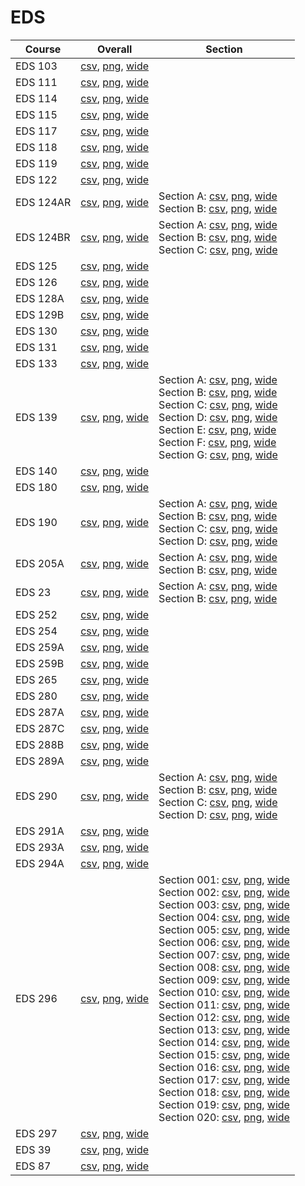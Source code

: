 # EDS

| Course | Overall | Section |
| ------ | ------- | ------- |
| EDS 103 | [csv](https://github.com/UCSD-Historical-Enrollment-Data/2024Winter/blob/main/overall/EDS%20103.csv), [png](https://raw.githubusercontent.com/UCSD-Historical-Enrollment-Data/2024Winter/main/plot_overall/EDS%20103.png), [wide](https://raw.githubusercontent.com/UCSD-Historical-Enrollment-Data/2024Winter/main/plot_overall_wide/EDS%20103.png) |  |
| EDS 111 | [csv](https://github.com/UCSD-Historical-Enrollment-Data/2024Winter/blob/main/overall/EDS%20111.csv), [png](https://raw.githubusercontent.com/UCSD-Historical-Enrollment-Data/2024Winter/main/plot_overall/EDS%20111.png), [wide](https://raw.githubusercontent.com/UCSD-Historical-Enrollment-Data/2024Winter/main/plot_overall_wide/EDS%20111.png) |  |
| EDS 114 | [csv](https://github.com/UCSD-Historical-Enrollment-Data/2024Winter/blob/main/overall/EDS%20114.csv), [png](https://raw.githubusercontent.com/UCSD-Historical-Enrollment-Data/2024Winter/main/plot_overall/EDS%20114.png), [wide](https://raw.githubusercontent.com/UCSD-Historical-Enrollment-Data/2024Winter/main/plot_overall_wide/EDS%20114.png) |  |
| EDS 115 | [csv](https://github.com/UCSD-Historical-Enrollment-Data/2024Winter/blob/main/overall/EDS%20115.csv), [png](https://raw.githubusercontent.com/UCSD-Historical-Enrollment-Data/2024Winter/main/plot_overall/EDS%20115.png), [wide](https://raw.githubusercontent.com/UCSD-Historical-Enrollment-Data/2024Winter/main/plot_overall_wide/EDS%20115.png) |  |
| EDS 117 | [csv](https://github.com/UCSD-Historical-Enrollment-Data/2024Winter/blob/main/overall/EDS%20117.csv), [png](https://raw.githubusercontent.com/UCSD-Historical-Enrollment-Data/2024Winter/main/plot_overall/EDS%20117.png), [wide](https://raw.githubusercontent.com/UCSD-Historical-Enrollment-Data/2024Winter/main/plot_overall_wide/EDS%20117.png) |  |
| EDS 118 | [csv](https://github.com/UCSD-Historical-Enrollment-Data/2024Winter/blob/main/overall/EDS%20118.csv), [png](https://raw.githubusercontent.com/UCSD-Historical-Enrollment-Data/2024Winter/main/plot_overall/EDS%20118.png), [wide](https://raw.githubusercontent.com/UCSD-Historical-Enrollment-Data/2024Winter/main/plot_overall_wide/EDS%20118.png) |  |
| EDS 119 | [csv](https://github.com/UCSD-Historical-Enrollment-Data/2024Winter/blob/main/overall/EDS%20119.csv), [png](https://raw.githubusercontent.com/UCSD-Historical-Enrollment-Data/2024Winter/main/plot_overall/EDS%20119.png), [wide](https://raw.githubusercontent.com/UCSD-Historical-Enrollment-Data/2024Winter/main/plot_overall_wide/EDS%20119.png) |  |
| EDS 122 | [csv](https://github.com/UCSD-Historical-Enrollment-Data/2024Winter/blob/main/overall/EDS%20122.csv), [png](https://raw.githubusercontent.com/UCSD-Historical-Enrollment-Data/2024Winter/main/plot_overall/EDS%20122.png), [wide](https://raw.githubusercontent.com/UCSD-Historical-Enrollment-Data/2024Winter/main/plot_overall_wide/EDS%20122.png) |  |
| EDS 124AR | [csv](https://github.com/UCSD-Historical-Enrollment-Data/2024Winter/blob/main/overall/EDS%20124AR.csv), [png](https://raw.githubusercontent.com/UCSD-Historical-Enrollment-Data/2024Winter/main/plot_overall/EDS%20124AR.png), [wide](https://raw.githubusercontent.com/UCSD-Historical-Enrollment-Data/2024Winter/main/plot_overall_wide/EDS%20124AR.png) | Section A: [csv](https://github.com/UCSD-Historical-Enrollment-Data/2024Winter/blob/main/section/EDS%20124AR_A.csv), [png](https://raw.githubusercontent.com/UCSD-Historical-Enrollment-Data/2024Winter/main/plot_section/EDS%20124AR_A.png), [wide](https://raw.githubusercontent.com/UCSD-Historical-Enrollment-Data/2024Winter/main/plot_section_wide/EDS%20124AR_A.png)<br>Section B: [csv](https://github.com/UCSD-Historical-Enrollment-Data/2024Winter/blob/main/section/EDS%20124AR_B.csv), [png](https://raw.githubusercontent.com/UCSD-Historical-Enrollment-Data/2024Winter/main/plot_section/EDS%20124AR_B.png), [wide](https://raw.githubusercontent.com/UCSD-Historical-Enrollment-Data/2024Winter/main/plot_section_wide/EDS%20124AR_B.png) |
| EDS 124BR | [csv](https://github.com/UCSD-Historical-Enrollment-Data/2024Winter/blob/main/overall/EDS%20124BR.csv), [png](https://raw.githubusercontent.com/UCSD-Historical-Enrollment-Data/2024Winter/main/plot_overall/EDS%20124BR.png), [wide](https://raw.githubusercontent.com/UCSD-Historical-Enrollment-Data/2024Winter/main/plot_overall_wide/EDS%20124BR.png) | Section A: [csv](https://github.com/UCSD-Historical-Enrollment-Data/2024Winter/blob/main/section/EDS%20124BR_A.csv), [png](https://raw.githubusercontent.com/UCSD-Historical-Enrollment-Data/2024Winter/main/plot_section/EDS%20124BR_A.png), [wide](https://raw.githubusercontent.com/UCSD-Historical-Enrollment-Data/2024Winter/main/plot_section_wide/EDS%20124BR_A.png)<br>Section B: [csv](https://github.com/UCSD-Historical-Enrollment-Data/2024Winter/blob/main/section/EDS%20124BR_B.csv), [png](https://raw.githubusercontent.com/UCSD-Historical-Enrollment-Data/2024Winter/main/plot_section/EDS%20124BR_B.png), [wide](https://raw.githubusercontent.com/UCSD-Historical-Enrollment-Data/2024Winter/main/plot_section_wide/EDS%20124BR_B.png)<br>Section C: [csv](https://github.com/UCSD-Historical-Enrollment-Data/2024Winter/blob/main/section/EDS%20124BR_C.csv), [png](https://raw.githubusercontent.com/UCSD-Historical-Enrollment-Data/2024Winter/main/plot_section/EDS%20124BR_C.png), [wide](https://raw.githubusercontent.com/UCSD-Historical-Enrollment-Data/2024Winter/main/plot_section_wide/EDS%20124BR_C.png) |
| EDS 125 | [csv](https://github.com/UCSD-Historical-Enrollment-Data/2024Winter/blob/main/overall/EDS%20125.csv), [png](https://raw.githubusercontent.com/UCSD-Historical-Enrollment-Data/2024Winter/main/plot_overall/EDS%20125.png), [wide](https://raw.githubusercontent.com/UCSD-Historical-Enrollment-Data/2024Winter/main/plot_overall_wide/EDS%20125.png) |  |
| EDS 126 | [csv](https://github.com/UCSD-Historical-Enrollment-Data/2024Winter/blob/main/overall/EDS%20126.csv), [png](https://raw.githubusercontent.com/UCSD-Historical-Enrollment-Data/2024Winter/main/plot_overall/EDS%20126.png), [wide](https://raw.githubusercontent.com/UCSD-Historical-Enrollment-Data/2024Winter/main/plot_overall_wide/EDS%20126.png) |  |
| EDS 128A | [csv](https://github.com/UCSD-Historical-Enrollment-Data/2024Winter/blob/main/overall/EDS%20128A.csv), [png](https://raw.githubusercontent.com/UCSD-Historical-Enrollment-Data/2024Winter/main/plot_overall/EDS%20128A.png), [wide](https://raw.githubusercontent.com/UCSD-Historical-Enrollment-Data/2024Winter/main/plot_overall_wide/EDS%20128A.png) |  |
| EDS 129B | [csv](https://github.com/UCSD-Historical-Enrollment-Data/2024Winter/blob/main/overall/EDS%20129B.csv), [png](https://raw.githubusercontent.com/UCSD-Historical-Enrollment-Data/2024Winter/main/plot_overall/EDS%20129B.png), [wide](https://raw.githubusercontent.com/UCSD-Historical-Enrollment-Data/2024Winter/main/plot_overall_wide/EDS%20129B.png) |  |
| EDS 130 | [csv](https://github.com/UCSD-Historical-Enrollment-Data/2024Winter/blob/main/overall/EDS%20130.csv), [png](https://raw.githubusercontent.com/UCSD-Historical-Enrollment-Data/2024Winter/main/plot_overall/EDS%20130.png), [wide](https://raw.githubusercontent.com/UCSD-Historical-Enrollment-Data/2024Winter/main/plot_overall_wide/EDS%20130.png) |  |
| EDS 131 | [csv](https://github.com/UCSD-Historical-Enrollment-Data/2024Winter/blob/main/overall/EDS%20131.csv), [png](https://raw.githubusercontent.com/UCSD-Historical-Enrollment-Data/2024Winter/main/plot_overall/EDS%20131.png), [wide](https://raw.githubusercontent.com/UCSD-Historical-Enrollment-Data/2024Winter/main/plot_overall_wide/EDS%20131.png) |  |
| EDS 133 | [csv](https://github.com/UCSD-Historical-Enrollment-Data/2024Winter/blob/main/overall/EDS%20133.csv), [png](https://raw.githubusercontent.com/UCSD-Historical-Enrollment-Data/2024Winter/main/plot_overall/EDS%20133.png), [wide](https://raw.githubusercontent.com/UCSD-Historical-Enrollment-Data/2024Winter/main/plot_overall_wide/EDS%20133.png) |  |
| EDS 139 | [csv](https://github.com/UCSD-Historical-Enrollment-Data/2024Winter/blob/main/overall/EDS%20139.csv), [png](https://raw.githubusercontent.com/UCSD-Historical-Enrollment-Data/2024Winter/main/plot_overall/EDS%20139.png), [wide](https://raw.githubusercontent.com/UCSD-Historical-Enrollment-Data/2024Winter/main/plot_overall_wide/EDS%20139.png) | Section A: [csv](https://github.com/UCSD-Historical-Enrollment-Data/2024Winter/blob/main/section/EDS%20139_A.csv), [png](https://raw.githubusercontent.com/UCSD-Historical-Enrollment-Data/2024Winter/main/plot_section/EDS%20139_A.png), [wide](https://raw.githubusercontent.com/UCSD-Historical-Enrollment-Data/2024Winter/main/plot_section_wide/EDS%20139_A.png)<br>Section B: [csv](https://github.com/UCSD-Historical-Enrollment-Data/2024Winter/blob/main/section/EDS%20139_B.csv), [png](https://raw.githubusercontent.com/UCSD-Historical-Enrollment-Data/2024Winter/main/plot_section/EDS%20139_B.png), [wide](https://raw.githubusercontent.com/UCSD-Historical-Enrollment-Data/2024Winter/main/plot_section_wide/EDS%20139_B.png)<br>Section C: [csv](https://github.com/UCSD-Historical-Enrollment-Data/2024Winter/blob/main/section/EDS%20139_C.csv), [png](https://raw.githubusercontent.com/UCSD-Historical-Enrollment-Data/2024Winter/main/plot_section/EDS%20139_C.png), [wide](https://raw.githubusercontent.com/UCSD-Historical-Enrollment-Data/2024Winter/main/plot_section_wide/EDS%20139_C.png)<br>Section D: [csv](https://github.com/UCSD-Historical-Enrollment-Data/2024Winter/blob/main/section/EDS%20139_D.csv), [png](https://raw.githubusercontent.com/UCSD-Historical-Enrollment-Data/2024Winter/main/plot_section/EDS%20139_D.png), [wide](https://raw.githubusercontent.com/UCSD-Historical-Enrollment-Data/2024Winter/main/plot_section_wide/EDS%20139_D.png)<br>Section E: [csv](https://github.com/UCSD-Historical-Enrollment-Data/2024Winter/blob/main/section/EDS%20139_E.csv), [png](https://raw.githubusercontent.com/UCSD-Historical-Enrollment-Data/2024Winter/main/plot_section/EDS%20139_E.png), [wide](https://raw.githubusercontent.com/UCSD-Historical-Enrollment-Data/2024Winter/main/plot_section_wide/EDS%20139_E.png)<br>Section F: [csv](https://github.com/UCSD-Historical-Enrollment-Data/2024Winter/blob/main/section/EDS%20139_F.csv), [png](https://raw.githubusercontent.com/UCSD-Historical-Enrollment-Data/2024Winter/main/plot_section/EDS%20139_F.png), [wide](https://raw.githubusercontent.com/UCSD-Historical-Enrollment-Data/2024Winter/main/plot_section_wide/EDS%20139_F.png)<br>Section G: [csv](https://github.com/UCSD-Historical-Enrollment-Data/2024Winter/blob/main/section/EDS%20139_G.csv), [png](https://raw.githubusercontent.com/UCSD-Historical-Enrollment-Data/2024Winter/main/plot_section/EDS%20139_G.png), [wide](https://raw.githubusercontent.com/UCSD-Historical-Enrollment-Data/2024Winter/main/plot_section_wide/EDS%20139_G.png) |
| EDS 140 | [csv](https://github.com/UCSD-Historical-Enrollment-Data/2024Winter/blob/main/overall/EDS%20140.csv), [png](https://raw.githubusercontent.com/UCSD-Historical-Enrollment-Data/2024Winter/main/plot_overall/EDS%20140.png), [wide](https://raw.githubusercontent.com/UCSD-Historical-Enrollment-Data/2024Winter/main/plot_overall_wide/EDS%20140.png) |  |
| EDS 180 | [csv](https://github.com/UCSD-Historical-Enrollment-Data/2024Winter/blob/main/overall/EDS%20180.csv), [png](https://raw.githubusercontent.com/UCSD-Historical-Enrollment-Data/2024Winter/main/plot_overall/EDS%20180.png), [wide](https://raw.githubusercontent.com/UCSD-Historical-Enrollment-Data/2024Winter/main/plot_overall_wide/EDS%20180.png) |  |
| EDS 190 | [csv](https://github.com/UCSD-Historical-Enrollment-Data/2024Winter/blob/main/overall/EDS%20190.csv), [png](https://raw.githubusercontent.com/UCSD-Historical-Enrollment-Data/2024Winter/main/plot_overall/EDS%20190.png), [wide](https://raw.githubusercontent.com/UCSD-Historical-Enrollment-Data/2024Winter/main/plot_overall_wide/EDS%20190.png) | Section A: [csv](https://github.com/UCSD-Historical-Enrollment-Data/2024Winter/blob/main/section/EDS%20190_A.csv), [png](https://raw.githubusercontent.com/UCSD-Historical-Enrollment-Data/2024Winter/main/plot_section/EDS%20190_A.png), [wide](https://raw.githubusercontent.com/UCSD-Historical-Enrollment-Data/2024Winter/main/plot_section_wide/EDS%20190_A.png)<br>Section B: [csv](https://github.com/UCSD-Historical-Enrollment-Data/2024Winter/blob/main/section/EDS%20190_B.csv), [png](https://raw.githubusercontent.com/UCSD-Historical-Enrollment-Data/2024Winter/main/plot_section/EDS%20190_B.png), [wide](https://raw.githubusercontent.com/UCSD-Historical-Enrollment-Data/2024Winter/main/plot_section_wide/EDS%20190_B.png)<br>Section C: [csv](https://github.com/UCSD-Historical-Enrollment-Data/2024Winter/blob/main/section/EDS%20190_C.csv), [png](https://raw.githubusercontent.com/UCSD-Historical-Enrollment-Data/2024Winter/main/plot_section/EDS%20190_C.png), [wide](https://raw.githubusercontent.com/UCSD-Historical-Enrollment-Data/2024Winter/main/plot_section_wide/EDS%20190_C.png)<br>Section D: [csv](https://github.com/UCSD-Historical-Enrollment-Data/2024Winter/blob/main/section/EDS%20190_D.csv), [png](https://raw.githubusercontent.com/UCSD-Historical-Enrollment-Data/2024Winter/main/plot_section/EDS%20190_D.png), [wide](https://raw.githubusercontent.com/UCSD-Historical-Enrollment-Data/2024Winter/main/plot_section_wide/EDS%20190_D.png) |
| EDS 205A | [csv](https://github.com/UCSD-Historical-Enrollment-Data/2024Winter/blob/main/overall/EDS%20205A.csv), [png](https://raw.githubusercontent.com/UCSD-Historical-Enrollment-Data/2024Winter/main/plot_overall/EDS%20205A.png), [wide](https://raw.githubusercontent.com/UCSD-Historical-Enrollment-Data/2024Winter/main/plot_overall_wide/EDS%20205A.png) | Section A: [csv](https://github.com/UCSD-Historical-Enrollment-Data/2024Winter/blob/main/section/EDS%20205A_A.csv), [png](https://raw.githubusercontent.com/UCSD-Historical-Enrollment-Data/2024Winter/main/plot_section/EDS%20205A_A.png), [wide](https://raw.githubusercontent.com/UCSD-Historical-Enrollment-Data/2024Winter/main/plot_section_wide/EDS%20205A_A.png)<br>Section B: [csv](https://github.com/UCSD-Historical-Enrollment-Data/2024Winter/blob/main/section/EDS%20205A_B.csv), [png](https://raw.githubusercontent.com/UCSD-Historical-Enrollment-Data/2024Winter/main/plot_section/EDS%20205A_B.png), [wide](https://raw.githubusercontent.com/UCSD-Historical-Enrollment-Data/2024Winter/main/plot_section_wide/EDS%20205A_B.png) |
| EDS 23 | [csv](https://github.com/UCSD-Historical-Enrollment-Data/2024Winter/blob/main/overall/EDS%2023.csv), [png](https://raw.githubusercontent.com/UCSD-Historical-Enrollment-Data/2024Winter/main/plot_overall/EDS%2023.png), [wide](https://raw.githubusercontent.com/UCSD-Historical-Enrollment-Data/2024Winter/main/plot_overall_wide/EDS%2023.png) | Section A: [csv](https://github.com/UCSD-Historical-Enrollment-Data/2024Winter/blob/main/section/EDS%2023_A.csv), [png](https://raw.githubusercontent.com/UCSD-Historical-Enrollment-Data/2024Winter/main/plot_section/EDS%2023_A.png), [wide](https://raw.githubusercontent.com/UCSD-Historical-Enrollment-Data/2024Winter/main/plot_section_wide/EDS%2023_A.png)<br>Section B: [csv](https://github.com/UCSD-Historical-Enrollment-Data/2024Winter/blob/main/section/EDS%2023_B.csv), [png](https://raw.githubusercontent.com/UCSD-Historical-Enrollment-Data/2024Winter/main/plot_section/EDS%2023_B.png), [wide](https://raw.githubusercontent.com/UCSD-Historical-Enrollment-Data/2024Winter/main/plot_section_wide/EDS%2023_B.png) |
| EDS 252 | [csv](https://github.com/UCSD-Historical-Enrollment-Data/2024Winter/blob/main/overall/EDS%20252.csv), [png](https://raw.githubusercontent.com/UCSD-Historical-Enrollment-Data/2024Winter/main/plot_overall/EDS%20252.png), [wide](https://raw.githubusercontent.com/UCSD-Historical-Enrollment-Data/2024Winter/main/plot_overall_wide/EDS%20252.png) |  |
| EDS 254 | [csv](https://github.com/UCSD-Historical-Enrollment-Data/2024Winter/blob/main/overall/EDS%20254.csv), [png](https://raw.githubusercontent.com/UCSD-Historical-Enrollment-Data/2024Winter/main/plot_overall/EDS%20254.png), [wide](https://raw.githubusercontent.com/UCSD-Historical-Enrollment-Data/2024Winter/main/plot_overall_wide/EDS%20254.png) |  |
| EDS 259A | [csv](https://github.com/UCSD-Historical-Enrollment-Data/2024Winter/blob/main/overall/EDS%20259A.csv), [png](https://raw.githubusercontent.com/UCSD-Historical-Enrollment-Data/2024Winter/main/plot_overall/EDS%20259A.png), [wide](https://raw.githubusercontent.com/UCSD-Historical-Enrollment-Data/2024Winter/main/plot_overall_wide/EDS%20259A.png) |  |
| EDS 259B | [csv](https://github.com/UCSD-Historical-Enrollment-Data/2024Winter/blob/main/overall/EDS%20259B.csv), [png](https://raw.githubusercontent.com/UCSD-Historical-Enrollment-Data/2024Winter/main/plot_overall/EDS%20259B.png), [wide](https://raw.githubusercontent.com/UCSD-Historical-Enrollment-Data/2024Winter/main/plot_overall_wide/EDS%20259B.png) |  |
| EDS 265 | [csv](https://github.com/UCSD-Historical-Enrollment-Data/2024Winter/blob/main/overall/EDS%20265.csv), [png](https://raw.githubusercontent.com/UCSD-Historical-Enrollment-Data/2024Winter/main/plot_overall/EDS%20265.png), [wide](https://raw.githubusercontent.com/UCSD-Historical-Enrollment-Data/2024Winter/main/plot_overall_wide/EDS%20265.png) |  |
| EDS 280 | [csv](https://github.com/UCSD-Historical-Enrollment-Data/2024Winter/blob/main/overall/EDS%20280.csv), [png](https://raw.githubusercontent.com/UCSD-Historical-Enrollment-Data/2024Winter/main/plot_overall/EDS%20280.png), [wide](https://raw.githubusercontent.com/UCSD-Historical-Enrollment-Data/2024Winter/main/plot_overall_wide/EDS%20280.png) |  |
| EDS 287A | [csv](https://github.com/UCSD-Historical-Enrollment-Data/2024Winter/blob/main/overall/EDS%20287A.csv), [png](https://raw.githubusercontent.com/UCSD-Historical-Enrollment-Data/2024Winter/main/plot_overall/EDS%20287A.png), [wide](https://raw.githubusercontent.com/UCSD-Historical-Enrollment-Data/2024Winter/main/plot_overall_wide/EDS%20287A.png) |  |
| EDS 287C | [csv](https://github.com/UCSD-Historical-Enrollment-Data/2024Winter/blob/main/overall/EDS%20287C.csv), [png](https://raw.githubusercontent.com/UCSD-Historical-Enrollment-Data/2024Winter/main/plot_overall/EDS%20287C.png), [wide](https://raw.githubusercontent.com/UCSD-Historical-Enrollment-Data/2024Winter/main/plot_overall_wide/EDS%20287C.png) |  |
| EDS 288B | [csv](https://github.com/UCSD-Historical-Enrollment-Data/2024Winter/blob/main/overall/EDS%20288B.csv), [png](https://raw.githubusercontent.com/UCSD-Historical-Enrollment-Data/2024Winter/main/plot_overall/EDS%20288B.png), [wide](https://raw.githubusercontent.com/UCSD-Historical-Enrollment-Data/2024Winter/main/plot_overall_wide/EDS%20288B.png) |  |
| EDS 289A | [csv](https://github.com/UCSD-Historical-Enrollment-Data/2024Winter/blob/main/overall/EDS%20289A.csv), [png](https://raw.githubusercontent.com/UCSD-Historical-Enrollment-Data/2024Winter/main/plot_overall/EDS%20289A.png), [wide](https://raw.githubusercontent.com/UCSD-Historical-Enrollment-Data/2024Winter/main/plot_overall_wide/EDS%20289A.png) |  |
| EDS 290 | [csv](https://github.com/UCSD-Historical-Enrollment-Data/2024Winter/blob/main/overall/EDS%20290.csv), [png](https://raw.githubusercontent.com/UCSD-Historical-Enrollment-Data/2024Winter/main/plot_overall/EDS%20290.png), [wide](https://raw.githubusercontent.com/UCSD-Historical-Enrollment-Data/2024Winter/main/plot_overall_wide/EDS%20290.png) | Section A: [csv](https://github.com/UCSD-Historical-Enrollment-Data/2024Winter/blob/main/section/EDS%20290_A.csv), [png](https://raw.githubusercontent.com/UCSD-Historical-Enrollment-Data/2024Winter/main/plot_section/EDS%20290_A.png), [wide](https://raw.githubusercontent.com/UCSD-Historical-Enrollment-Data/2024Winter/main/plot_section_wide/EDS%20290_A.png)<br>Section B: [csv](https://github.com/UCSD-Historical-Enrollment-Data/2024Winter/blob/main/section/EDS%20290_B.csv), [png](https://raw.githubusercontent.com/UCSD-Historical-Enrollment-Data/2024Winter/main/plot_section/EDS%20290_B.png), [wide](https://raw.githubusercontent.com/UCSD-Historical-Enrollment-Data/2024Winter/main/plot_section_wide/EDS%20290_B.png)<br>Section C: [csv](https://github.com/UCSD-Historical-Enrollment-Data/2024Winter/blob/main/section/EDS%20290_C.csv), [png](https://raw.githubusercontent.com/UCSD-Historical-Enrollment-Data/2024Winter/main/plot_section/EDS%20290_C.png), [wide](https://raw.githubusercontent.com/UCSD-Historical-Enrollment-Data/2024Winter/main/plot_section_wide/EDS%20290_C.png)<br>Section D: [csv](https://github.com/UCSD-Historical-Enrollment-Data/2024Winter/blob/main/section/EDS%20290_D.csv), [png](https://raw.githubusercontent.com/UCSD-Historical-Enrollment-Data/2024Winter/main/plot_section/EDS%20290_D.png), [wide](https://raw.githubusercontent.com/UCSD-Historical-Enrollment-Data/2024Winter/main/plot_section_wide/EDS%20290_D.png) |
| EDS 291A | [csv](https://github.com/UCSD-Historical-Enrollment-Data/2024Winter/blob/main/overall/EDS%20291A.csv), [png](https://raw.githubusercontent.com/UCSD-Historical-Enrollment-Data/2024Winter/main/plot_overall/EDS%20291A.png), [wide](https://raw.githubusercontent.com/UCSD-Historical-Enrollment-Data/2024Winter/main/plot_overall_wide/EDS%20291A.png) |  |
| EDS 293A | [csv](https://github.com/UCSD-Historical-Enrollment-Data/2024Winter/blob/main/overall/EDS%20293A.csv), [png](https://raw.githubusercontent.com/UCSD-Historical-Enrollment-Data/2024Winter/main/plot_overall/EDS%20293A.png), [wide](https://raw.githubusercontent.com/UCSD-Historical-Enrollment-Data/2024Winter/main/plot_overall_wide/EDS%20293A.png) |  |
| EDS 294A | [csv](https://github.com/UCSD-Historical-Enrollment-Data/2024Winter/blob/main/overall/EDS%20294A.csv), [png](https://raw.githubusercontent.com/UCSD-Historical-Enrollment-Data/2024Winter/main/plot_overall/EDS%20294A.png), [wide](https://raw.githubusercontent.com/UCSD-Historical-Enrollment-Data/2024Winter/main/plot_overall_wide/EDS%20294A.png) |  |
| EDS 296 | [csv](https://github.com/UCSD-Historical-Enrollment-Data/2024Winter/blob/main/overall/EDS%20296.csv), [png](https://raw.githubusercontent.com/UCSD-Historical-Enrollment-Data/2024Winter/main/plot_overall/EDS%20296.png), [wide](https://raw.githubusercontent.com/UCSD-Historical-Enrollment-Data/2024Winter/main/plot_overall_wide/EDS%20296.png) | Section 001: [csv](https://github.com/UCSD-Historical-Enrollment-Data/2024Winter/blob/main/section/EDS%20296_001.csv), [png](https://raw.githubusercontent.com/UCSD-Historical-Enrollment-Data/2024Winter/main/plot_section/EDS%20296_001.png), [wide](https://raw.githubusercontent.com/UCSD-Historical-Enrollment-Data/2024Winter/main/plot_section_wide/EDS%20296_001.png)<br>Section 002: [csv](https://github.com/UCSD-Historical-Enrollment-Data/2024Winter/blob/main/section/EDS%20296_002.csv), [png](https://raw.githubusercontent.com/UCSD-Historical-Enrollment-Data/2024Winter/main/plot_section/EDS%20296_002.png), [wide](https://raw.githubusercontent.com/UCSD-Historical-Enrollment-Data/2024Winter/main/plot_section_wide/EDS%20296_002.png)<br>Section 003: [csv](https://github.com/UCSD-Historical-Enrollment-Data/2024Winter/blob/main/section/EDS%20296_003.csv), [png](https://raw.githubusercontent.com/UCSD-Historical-Enrollment-Data/2024Winter/main/plot_section/EDS%20296_003.png), [wide](https://raw.githubusercontent.com/UCSD-Historical-Enrollment-Data/2024Winter/main/plot_section_wide/EDS%20296_003.png)<br>Section 004: [csv](https://github.com/UCSD-Historical-Enrollment-Data/2024Winter/blob/main/section/EDS%20296_004.csv), [png](https://raw.githubusercontent.com/UCSD-Historical-Enrollment-Data/2024Winter/main/plot_section/EDS%20296_004.png), [wide](https://raw.githubusercontent.com/UCSD-Historical-Enrollment-Data/2024Winter/main/plot_section_wide/EDS%20296_004.png)<br>Section 005: [csv](https://github.com/UCSD-Historical-Enrollment-Data/2024Winter/blob/main/section/EDS%20296_005.csv), [png](https://raw.githubusercontent.com/UCSD-Historical-Enrollment-Data/2024Winter/main/plot_section/EDS%20296_005.png), [wide](https://raw.githubusercontent.com/UCSD-Historical-Enrollment-Data/2024Winter/main/plot_section_wide/EDS%20296_005.png)<br>Section 006: [csv](https://github.com/UCSD-Historical-Enrollment-Data/2024Winter/blob/main/section/EDS%20296_006.csv), [png](https://raw.githubusercontent.com/UCSD-Historical-Enrollment-Data/2024Winter/main/plot_section/EDS%20296_006.png), [wide](https://raw.githubusercontent.com/UCSD-Historical-Enrollment-Data/2024Winter/main/plot_section_wide/EDS%20296_006.png)<br>Section 007: [csv](https://github.com/UCSD-Historical-Enrollment-Data/2024Winter/blob/main/section/EDS%20296_007.csv), [png](https://raw.githubusercontent.com/UCSD-Historical-Enrollment-Data/2024Winter/main/plot_section/EDS%20296_007.png), [wide](https://raw.githubusercontent.com/UCSD-Historical-Enrollment-Data/2024Winter/main/plot_section_wide/EDS%20296_007.png)<br>Section 008: [csv](https://github.com/UCSD-Historical-Enrollment-Data/2024Winter/blob/main/section/EDS%20296_008.csv), [png](https://raw.githubusercontent.com/UCSD-Historical-Enrollment-Data/2024Winter/main/plot_section/EDS%20296_008.png), [wide](https://raw.githubusercontent.com/UCSD-Historical-Enrollment-Data/2024Winter/main/plot_section_wide/EDS%20296_008.png)<br>Section 009: [csv](https://github.com/UCSD-Historical-Enrollment-Data/2024Winter/blob/main/section/EDS%20296_009.csv), [png](https://raw.githubusercontent.com/UCSD-Historical-Enrollment-Data/2024Winter/main/plot_section/EDS%20296_009.png), [wide](https://raw.githubusercontent.com/UCSD-Historical-Enrollment-Data/2024Winter/main/plot_section_wide/EDS%20296_009.png)<br>Section 010: [csv](https://github.com/UCSD-Historical-Enrollment-Data/2024Winter/blob/main/section/EDS%20296_010.csv), [png](https://raw.githubusercontent.com/UCSD-Historical-Enrollment-Data/2024Winter/main/plot_section/EDS%20296_010.png), [wide](https://raw.githubusercontent.com/UCSD-Historical-Enrollment-Data/2024Winter/main/plot_section_wide/EDS%20296_010.png)<br>Section 011: [csv](https://github.com/UCSD-Historical-Enrollment-Data/2024Winter/blob/main/section/EDS%20296_011.csv), [png](https://raw.githubusercontent.com/UCSD-Historical-Enrollment-Data/2024Winter/main/plot_section/EDS%20296_011.png), [wide](https://raw.githubusercontent.com/UCSD-Historical-Enrollment-Data/2024Winter/main/plot_section_wide/EDS%20296_011.png)<br>Section 012: [csv](https://github.com/UCSD-Historical-Enrollment-Data/2024Winter/blob/main/section/EDS%20296_012.csv), [png](https://raw.githubusercontent.com/UCSD-Historical-Enrollment-Data/2024Winter/main/plot_section/EDS%20296_012.png), [wide](https://raw.githubusercontent.com/UCSD-Historical-Enrollment-Data/2024Winter/main/plot_section_wide/EDS%20296_012.png)<br>Section 013: [csv](https://github.com/UCSD-Historical-Enrollment-Data/2024Winter/blob/main/section/EDS%20296_013.csv), [png](https://raw.githubusercontent.com/UCSD-Historical-Enrollment-Data/2024Winter/main/plot_section/EDS%20296_013.png), [wide](https://raw.githubusercontent.com/UCSD-Historical-Enrollment-Data/2024Winter/main/plot_section_wide/EDS%20296_013.png)<br>Section 014: [csv](https://github.com/UCSD-Historical-Enrollment-Data/2024Winter/blob/main/section/EDS%20296_014.csv), [png](https://raw.githubusercontent.com/UCSD-Historical-Enrollment-Data/2024Winter/main/plot_section/EDS%20296_014.png), [wide](https://raw.githubusercontent.com/UCSD-Historical-Enrollment-Data/2024Winter/main/plot_section_wide/EDS%20296_014.png)<br>Section 015: [csv](https://github.com/UCSD-Historical-Enrollment-Data/2024Winter/blob/main/section/EDS%20296_015.csv), [png](https://raw.githubusercontent.com/UCSD-Historical-Enrollment-Data/2024Winter/main/plot_section/EDS%20296_015.png), [wide](https://raw.githubusercontent.com/UCSD-Historical-Enrollment-Data/2024Winter/main/plot_section_wide/EDS%20296_015.png)<br>Section 016: [csv](https://github.com/UCSD-Historical-Enrollment-Data/2024Winter/blob/main/section/EDS%20296_016.csv), [png](https://raw.githubusercontent.com/UCSD-Historical-Enrollment-Data/2024Winter/main/plot_section/EDS%20296_016.png), [wide](https://raw.githubusercontent.com/UCSD-Historical-Enrollment-Data/2024Winter/main/plot_section_wide/EDS%20296_016.png)<br>Section 017: [csv](https://github.com/UCSD-Historical-Enrollment-Data/2024Winter/blob/main/section/EDS%20296_017.csv), [png](https://raw.githubusercontent.com/UCSD-Historical-Enrollment-Data/2024Winter/main/plot_section/EDS%20296_017.png), [wide](https://raw.githubusercontent.com/UCSD-Historical-Enrollment-Data/2024Winter/main/plot_section_wide/EDS%20296_017.png)<br>Section 018: [csv](https://github.com/UCSD-Historical-Enrollment-Data/2024Winter/blob/main/section/EDS%20296_018.csv), [png](https://raw.githubusercontent.com/UCSD-Historical-Enrollment-Data/2024Winter/main/plot_section/EDS%20296_018.png), [wide](https://raw.githubusercontent.com/UCSD-Historical-Enrollment-Data/2024Winter/main/plot_section_wide/EDS%20296_018.png)<br>Section 019: [csv](https://github.com/UCSD-Historical-Enrollment-Data/2024Winter/blob/main/section/EDS%20296_019.csv), [png](https://raw.githubusercontent.com/UCSD-Historical-Enrollment-Data/2024Winter/main/plot_section/EDS%20296_019.png), [wide](https://raw.githubusercontent.com/UCSD-Historical-Enrollment-Data/2024Winter/main/plot_section_wide/EDS%20296_019.png)<br>Section 020: [csv](https://github.com/UCSD-Historical-Enrollment-Data/2024Winter/blob/main/section/EDS%20296_020.csv), [png](https://raw.githubusercontent.com/UCSD-Historical-Enrollment-Data/2024Winter/main/plot_section/EDS%20296_020.png), [wide](https://raw.githubusercontent.com/UCSD-Historical-Enrollment-Data/2024Winter/main/plot_section_wide/EDS%20296_020.png) |
| EDS 297 | [csv](https://github.com/UCSD-Historical-Enrollment-Data/2024Winter/blob/main/overall/EDS%20297.csv), [png](https://raw.githubusercontent.com/UCSD-Historical-Enrollment-Data/2024Winter/main/plot_overall/EDS%20297.png), [wide](https://raw.githubusercontent.com/UCSD-Historical-Enrollment-Data/2024Winter/main/plot_overall_wide/EDS%20297.png) |  |
| EDS 39 | [csv](https://github.com/UCSD-Historical-Enrollment-Data/2024Winter/blob/main/overall/EDS%2039.csv), [png](https://raw.githubusercontent.com/UCSD-Historical-Enrollment-Data/2024Winter/main/plot_overall/EDS%2039.png), [wide](https://raw.githubusercontent.com/UCSD-Historical-Enrollment-Data/2024Winter/main/plot_overall_wide/EDS%2039.png) |  |
| EDS 87 | [csv](https://github.com/UCSD-Historical-Enrollment-Data/2024Winter/blob/main/overall/EDS%2087.csv), [png](https://raw.githubusercontent.com/UCSD-Historical-Enrollment-Data/2024Winter/main/plot_overall/EDS%2087.png), [wide](https://raw.githubusercontent.com/UCSD-Historical-Enrollment-Data/2024Winter/main/plot_overall_wide/EDS%2087.png) |  |
